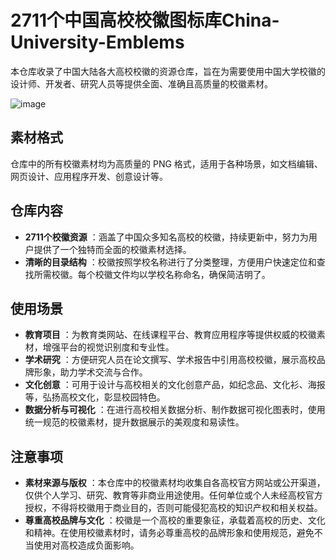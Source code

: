 # 2711个中国高校校徽图标库China-University-Emblems

本仓库收录了中国大陆各大高校校徽的资源仓库，旨在为需要使用中国大学校徽的设计师、开发者、研究人员等提供全面、准确且高质量的校徽素材。

![image](https://github.com/user-attachments/assets/7d4a7279-8dcd-4b67-8939-ead067b2e24c)

## 素材格式

仓库中的所有校徽素材均为高质量的 PNG 格式，适用于各种场景，如文档编辑、网页设计、应用程序开发、创意设计等。

## 仓库内容

  * **2711个校徽资源** ：涵盖了中国众多知名高校的校徽，持续更新中，努力为用户提供了一个独特而全面的校徽素材选择。
  * **清晰的目录结构** ：校徽按照学校名称进行了分类整理，方便用户快速定位和查找所需校徽。每个校徽文件均以学校名称命名，确保简洁明了。

## 使用场景

  * **教育项目** ：为教育类网站、在线课程平台、教育应用程序等提供权威的校徽素材，增强平台的视觉识别度和专业性。
  * **学术研究** ：方便研究人员在论文撰写、学术报告中引用高校校徽，展示高校品牌形象，助力学术交流与合作。
  * **文化创意** ：可用于设计与高校相关的文化创意产品，如纪念品、文化衫、海报等，弘扬高校文化，彰显校园特色。
  * **数据分析与可视化** ：在进行高校相关数据分析、制作数据可视化图表时，使用统一规范的校徽素材，提升数据展示的美观度和易读性。

## 注意事项

  * **素材来源与版权** ：本仓库中的校徽素材均收集自各高校官方网站或公开渠道，仅供个人学习、研究、教育等非商业用途使用。任何单位或个人未经高校官方授权，不得将校徽用于商业目的，否则可能侵犯高校的知识产权和相关权益。
  * **尊重高校品牌与文化** ：校徽是一个高校的重要象征，承载着高校的历史、文化和精神。在使用校徽素材时，请务必尊重高校的品牌形象和使用规范，避免不当使用对高校造成负面影响。
